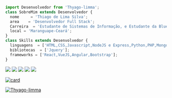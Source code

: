 ```js
import Desenvolvedor from 'Thyago-limma';
class SobreMim extends Desenvolvedor {
  nome     = 'Thiago de Lima Silva';
  area    = 'Desenvolvedor Full Stack';
  Carreira  = 'Estudante de Sistemas de Informação, e Estudante da BlueEdTech';
  local = 'Maranguape-Ceará';
}
class Skills extends Desenvolvedor {
  linguagens  = ['HTML,CSS,Javascript,NodeJS e Express,Python,PHP,MongoDB,Postgres'];
  bibliotecas  = ['Jquery'];
  frameworks = ['React,VueJS,Angular,Bootstrap'];
}
```

<p align="left">
  <a href="https://mail.google.com/mail/thiagolsilva033@gmail.com" alt="Gmail">
  <img src="https://img.shields.io/badge/-Gmail-FF0000?style=flat-square&labelColor=FF0000&logo=gmail&logoColor=white&link=LINK-DO-SEU-EMAIL" /></a>

  <a href="https://www.linkedin.com/in/thiago-limma/" alt="Linkedin">
  <img src="https://img.shields.io/badge/-Linkedin-0e76a8?style=flat-square&logo=Linkedin&logoColor=white&link=LINK-DO-SEU-LINKEDIN" /></a>

  <a href="https://wa.me/85989829159" alt="WhatsApp">
  <img src="https://img.shields.io/badge/-WhatsApp-25d366?style=flat-square&labelColor=25d366&logo=whatsapp&logoColor=white&link=API-DO-SEU-WHATSAPP"/></a>

  <a href="https://www.facebook.com/profile.php?id=100004037151001" alt="Facebook">
  <img src="https://img.shields.io/badge/-Facebook-3b5998?style=flat-square&labelColor=3b5998&logo=facebook&logoColor=white&link=LINK-DO-SEU-FACEBOOK"/></a>

  <a href="https://www.instagram.com/thiagol_sylva/" alt="Instagram">
  <img src="https://img.shields.io/badge/-Instagram-DF0174?style=flat-square&labelColor=DF0174&logo=instagram&logoColor=white&link=LINK-DO-SEU-INSTAGRAM"/></a>
</p> 


[![card](https://github-readme-stats.vercel.app/api?username=Thyago-limma&theme=default&show_icons=true)](https://github.com/anuraghazra/github-readme-stats)

[![Thyago-limma](https://github-readme-stats.vercel.app/api/top-langs/?username=Thyago-limma&hide=html&layout=compact=true&theme=default)](https://github.com/anuraghazra/github-readme-stats)
